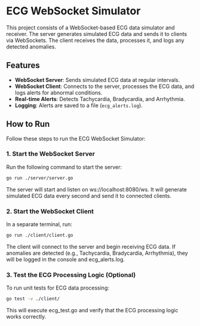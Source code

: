 # ECG WebSocket Simulator

This project consists of a WebSocket-based ECG data simulator and receiver. The server generates simulated ECG data and sends it to clients via WebSockets. The client receives the data, processes it, and logs any detected anomalies.

## Features
- **WebSocket Server**: Sends simulated ECG data at regular intervals.
- **WebSocket Client**: Connects to the server, processes the ECG data, and logs alerts for abnormal conditions.
- **Real-time Alerts**: Detects Tachycardia, Bradycardia, and Arrhythmia.
- **Logging**: Alerts are saved to a file (`ecg_alerts.log`).

## How to Run  
Follow these steps to run the ECG WebSocket Simulator:

### **1. Start the WebSocket Server**  
Run the following command to start the server:
```bash
go run ./server/server.go
```
The server will start and listen on ws://localhost:8080/ws.
It will generate simulated ECG data every second and send it to connected clients.

### **2. Start the WebSocket Client**  
In a separate terminal, run:
```bash
go run ./client/client.go
```
The client will connect to the server and begin receiving ECG data.
If anomalies are detected (e.g., Tachycardia, Bradycardia, Arrhythmia), they will be logged in the console and ecg_alerts.log.

### **3. Test the ECG Processing Logic (Optional)**  

To run unit tests for ECG data processing:

```bash
go test -v ./client/
```
This will execute ecg_test.go and verify that the ECG processing logic works correctly.




